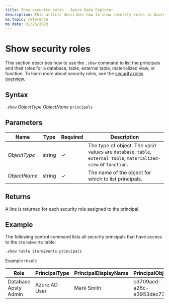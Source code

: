 ```yaml
---
title: Show security roles - Azure Data Explorer
description: This article describes how to show security roles in Azure Data Explorer.
ms.topic: reference
ms.date: 01/25/2023
---
```


# Show security roles

This section describes how to use the `.show` command to list the principals and their roles for a database, table, external table, materialized view, or function. To learn more about security roles, see the [security roles overview](security-roles.md).

## Syntax

`.show` *ObjectType* *ObjectName* `principals`

## Parameters

|Name|Type|Required|Description|
|--|--|--|--|
| *ObjectType* | string | &check; | The type of object. The valid values are `database`, `table`, `external table`, `materialized-view` or `function`.
| *ObjectName* | string | &check; | The name of the object for which to list principals.|

## Returns

A line is returned for each security role assigned to the principal.

## Example

The following control command lists all security principals that have
access to the `StormEvents` table:

```kusto
.show table StormEvents principals
```

Example result:

|Role |PrincipalType |PrincipalDisplayName |PrincipalObjectId |PrincipalFQN|
|---|---|---|---|---|
|Database Apsty Admin |Azure AD User |Mark Smith |cd709aed-a26c-e3953dec735e |aaduser=msmith@fabrikam.com|